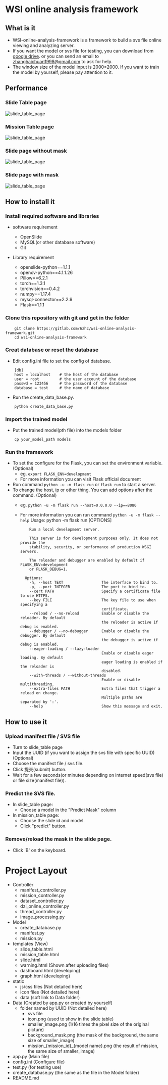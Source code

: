 # WSI online analysis framework
## What is it
* WSI-online-analysis-framework is a framework to build a svs file online viewing and analyzing server.
* If you want the model or svs file for testing, you can download from 
[google drive](https://drive.google.com/open?id=1Cip_Al14PLIOyVS9jaG5SQ-RBlMEA3Iq).
 or you can send an email to zhanghaichuan1998@gmail.com to ask for help.
* The window size of the model input is 2000*2000. If you want to train the model by yourself, please pay attention to it.

## Performance
### Slide Table page
![slide_table_page](ScreenCut/slide_table.png)
### Mission Table page
![slide_table_page](ScreenCut/mission_table.png)
### Slide page without mask
![slide_table_page](ScreenCut/slide_without_mask.png)
### Slide page with mask
![slide_table_page](ScreenCut/slide_with_mask.png)

## How to install it
### Install required software and libraries

* software requirement
    * OpenSlide
    * MySQL(or other database software)
    * Git

* Library requirement
    * openslide-python==1.1.1
    * opencv-python==4.1.1.26
    * Pillow==6.2.1
    * torch==1.3.1
    * torchvision==0.4.2
    * numpy==1.17.4
    * mysql-connector==2.2.9
    * Flask==1.1.1

### Clone this repository with git and get in the folder
```
    git clone https://gitlab.com/6zhc/wsi-online-analysis-framework.git
    cd wsi-online-analysis-framework
```

### Creat database or reset the database
* Edit config.ini file to set the config of database.

```
    [db]
    host = localhost    # the host of the database
    user = root         # the user account of the database
    passwd = 123456     # the password of the database
    database = test     # the name of database
```

* Run the create_data_base.py.
```
    python create_data_base.py
```

### Import the trained model
* Put the trained model(pth file) into the models folder
```
    cp your_model_path models
```

### Run the framework
* To set the configure for the Flask, you can set the environment variable.(Optional)
    * eg. ```export FLASK_ENV=development``` 
    * For more information you can visit Flask official document
* Run command ```python -u -m flask run``` or ```flask run``` to start a server.
* To change the host, ip or other thing. You can add options after the command. (Optional)
    * eg. ```python -u -m flask run --host=0.0.0.0 --ip==8080```
    * For more information you can run command ```python -u -m flask --help```
            Usage: python -m flask run [OPTIONS]

              Run a local development server.
            
              This server is for development purposes only. It does not provide the
              stability, security, or performance of production WSGI servers.
            
              The reloader and debugger are enabled by default if FLASK_ENV=development
              or FLASK_DEBUG=1.
            
            Options:
              -h, --host TEXT                 The interface to bind to.
              -p, --port INTEGER              The port to bind to.
              --cert PATH                     Specify a certificate file to use HTTPS.
              --key FILE                      The key file to use when specifying a
                                              certificate.
              --reload / --no-reload          Enable or disable the reloader. By default
                                              the reloader is active if debug is enabled.
              --debugger / --no-debugger      Enable or disable the debugger. By default
                                              the debugger is active if debug is enabled.
              --eager-loading / --lazy-loader
                                              Enable or disable eager loading. By default
                                              eager loading is enabled if the reloader is
                                              disabled.
              --with-threads / --without-threads
                                              Enable or disable multithreading.
              --extra-files PATH              Extra files that trigger a reload on change.
                                              Multiple paths are separated by ':'.
              --help                          Show this message and exit.
            
            
## How to use it
### Upload manifest file / SVS file 
* Turn to slide_table page
* Input the UUID (if you want to assign the svs file with specific UUID) (Optional)
* Choose the manifest file / svs file.
* Click 提交(submit) button.
* Wait for a few seconds(or minutes depending on internet speed(svs file) or file size(manifest file)).
            
### Predict the SVS file.
* In slide_table page:
    * Choose a model in the "Predict Mask" column
* In mission_table page:
    * Choose the slide id and model.
    * Click "predict" button.
    
### Remove/reload the mask in the slide page.
* Click 'B' on the keyboard.

# Project Layout
- Controller
    - manifest_controller.py
    - mission_controller.py
    - dataset_controller.py
    - dzi_online_controller.py
    - thread_controller.py
    - image_processing.py
- Model
    - create_database.py
    - manifest.py 
    - mission.py
- templates (View)
    - slide_table.html
    - mission_table.html
    - slide.html
    - warning.html (Shown after uploading files)
    - dashboard.html (developing)
    - graph.html (developing)
- static
    - js/css files (Not detailed here) 
    - icon files (Not detailed here) 
    - data (soft link to Data folder)
- Data (Created by app.py or created by yourself)
    - folder named by UUID (Not detailed here) 
        - svs file
        - icon.png (used to show in the slide table)
        - smaller_image.png (1/16 times the pixel size of the original picture)
        - background_mask.png (the mask of the background, the same size of smaller_image)
        - mission_{mission_id}_{model name}.png (the result of mission, the same size of smaller_image)
- app.py (Main file)
- config.ini (Configure file)
- test.py (for testing use)
- create_database.py (the same as the file in the Model folder)
- README.md
